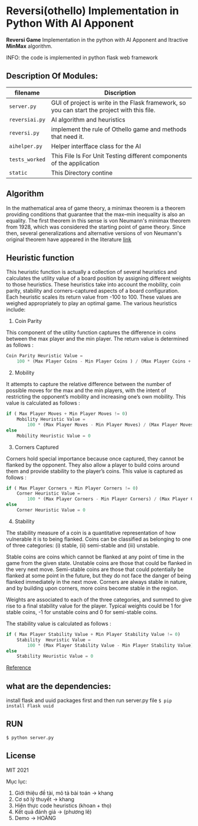 # Reversi(othello) Implementation in Python With AI Apponent

**Reversi Game** Implementation in the python with AI Apponent and Itractive **MinMax** algorithm.

INFO: the code is implemented in python flask web framework

## Description Of Modules:

| filename       | Discription                                                                                  |
| -------------- | -------------------------------------------------------------------------------------------- |
| `server.py`    | GUI of project is write in the Flask framework, so you can start the project with this file. |
| `reversiai.py` | AI algorithm and heuristics                                                                  |
| `reversi.py`   | implement the rule of Othello game and methods that need it.                                 |
| `aihelper.py`  | Helper interfface class for the AI                                                           |
| `tests_worked` | This File Is For Unit Testing different components of the application                        |
| `static`       | This Directory contine                                                                       |

## Algorithm

In the mathematical area of game theory, a minimax theorem is a theorem providing conditions that guarantee that the max–min inequality is also an equality. The first theorem in this sense is von Neumann's minimax theorem from 1928, which was considered the starting point of game theory. Since then, several generalizations and alternative versions of von Neumann's original theorem have appeared in the literature [link](https://en.wikipedia.org/wiki/Minimax_theorem)

## Heuristic function

This heuristic function is actually a collection of several heuristics and calculates the utility value of a board position by assigning different weights to those heuristics. These heuristics take into account the mobility, coin parity, stability and corners-captured aspects of a board configuration. Each heuristic scales its return value from -100 to 100. These values are weighed appropriately to play an optimal game. The various heuristics include:

1. Coin Parity

This component of the utility function captures the difference in coins between the max player and the min player. The return value is determined as follows :

```python
Coin Parity Heuristic Value =
	100 * (Max Player Coins - Min Player Coins ) / (Max Player Coins + Min Player Coins)
```

2. Mobility

It attempts to capture the relative difference between the number of possible moves for the max and the min players, with the intent of restricting the opponent’s mobility and increasing one’s own mobility. This value is calculated as follows :

```python
if ( Max Player Moves + Min Player Moves != 0)
	Mobility Heuristic Value =
		100 * (Max Player Moves - Min Player Moves) / (Max Player Moves + Min Player Moves)
else
	Mobility Heuristic Value = 0
```

3. Corners Captured

Corners hold special importance because once captured, they cannot be flanked by the opponent. They also allow a player to build coins around them and provide stability to the player’s coins. This value is captured as follows :

```python
if ( Max Player Corners + Min Player Corners != 0)
	Corner Heuristic Value =
		100 * (Max Player Corners - Min Player Corners) / (Max Player Corners + Min Player Corners)
else
	Corner Heuristic Value = 0
```

4. Stability

The stability measure of a coin is a quantitative representation of how vulnerable it is to being flanked. Coins can be classified as belonging to one of three categories: (i) stable, (ii) semi-stable and (iii) unstable.

Stable coins are coins which cannot be flanked at any point of time in the game from the given state. Unstable coins are those that could be flanked in the very next move. Semi-stable coins are those that could potentially be flanked at some point in the future, but they do not face the danger of being flanked immediately in the next move. Corners are always stable in nature, and by building upon corners, more coins become stable in the region.

Weights are associated to each of the three categories, and summed to give rise to a final stability value for the player. Typical weights could be 1 for stable coins, -1 for unstable coins and 0 for semi-stable coins.

The stability value is calculated as follows :

```python
if ( Max Player Stability Value + Min Player Stability Value != 0)
	Stability  Heuristic Value =
		100 * (Max Player Stability Value - Min Player Stability Value) / (Max Player Stability Value + Min Player Stability Value)
else
	Stability Heuristic Value = 0
```

[Reference](https://courses.cs.washington.edu/courses/cse573/04au/Project/mini1/RUSSIA/Final_Paper.pdf)

##

## what are the dependencies:

install flask and uuid packages first and then run server.py file
`$ pip install Flask uuid`

## RUN

`$ python server.py`

## License

MIT 2021

Mục lục:

1. Giới thiệu đề tài, mô tả bài toán -> khang
2. Cơ sở lý thuyết -> khang
3. Hiện thực code heuristics (khoan + thọ)
4. Kết quả đánh giá -> (phương lê)
5. Demo -> HOÀNG
